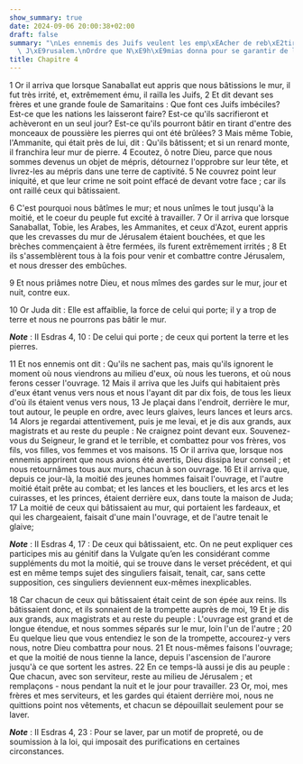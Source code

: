 ```yaml
---
show_summary: true
date: 2024-09-06 20:00:38+02:00
draft: false
summary: "\nLes ennemis des Juifs veulent les emp\xEAcher de reb\xE2tir les murs de\
  \ J\xE9rusalem.\nOrdre que N\xE9h\xE9mias donna pour se garantir de leur violence.\n"
title: Chapitre 4
---
```





1 Or il arriva que lorsque Sanaballat eut appris que nous bâtissions le mur, il fut très irrité, et, extrêmement ému, il railla les Juifs, 2 Et dit devant ses frères et une grande foule de Samaritains : Que font ces Juifs imbéciles? Est-ce que les nations les laisseront faire? Est-ce qu'ils sacrifieront et achèveront en un seul jour? Est-ce qu'ils pourront bâtir en tirant d'entre des monceaux de poussière les pierres qui ont été brûlées? 3 Mais même Tobie, l'Ammanite, qui était près de lui, dit : Qu'ils bâtissent; et si un renard monte, il franchira leur mur de pierre. 4 Ecoutez, ô notre Dieu, parce que nous sommes devenus un objet de mépris, détournez l'opprobre sur leur tête, et livrez-les au mépris dans une terre de captivité. 5 Ne couvrez point leur iniquité, et que leur crime ne soit point effacé de devant votre face ; car ils ont raillé ceux qui bâtissaient.


6 C'est pourquoi nous bâtîmes le mur; et nous unîmes le tout jusqu'à la moitié, et le coeur du peuple fut excité à travailler. 7 Or il arriva que lorsque Sanaballat, Tobie, les Arabes, les Ammanites, et ceux d'Azot, eurent appris que les crevasses du mur de Jérusalem étaient bouchées, et que les brèches commençaient à être fermées, ils furent extrêmement irrités ; 8 Et ils s'assemblèrent tous à la fois pour venir et combattre contre Jérusalem, et nous dresser des embûches.


9 Et nous priâmes notre Dieu, et nous mîmes des gardes sur le mur, jour et nuit, contre eux.


10 Or Juda dit : Elle est affaiblie, la force de celui qui porte; il y a trop de terre et nous ne pourrons pas bâtir le mur.

***Note*** :  II Esdras 4, 10 : De celui qui porte ; de ceux qui portent la terre et les pierres.

11 Et nos ennemis ont dit : Qu'ils ne sachent pas, mais qu'ils ignorent le moment où nous viendrons au milieu d'eux, où nous les tuerons, et où nous ferons cesser l'ouvrage. 12 Mais il arriva que les Juifs qui habitaient près d'eux étant venus vers nous et nous l'ayant dit par dix fois, de tous les lieux d'où ils étaient venus vers nous, 13 Je plaçai dans l'endroit, derrière le mur, tout autour, le peuple en ordre, avec leurs glaives, leurs lances et leurs arcs. 14 Alors je regardai attentivement, puis je me levai, et je dis aux grands, aux magistrats et au reste du peuple : Ne craignez point devant eux. Souvenez-vous du Seigneur, le grand et le terrible, et combattez pour vos frères, vos fils, vos filles, vos femmes et vos maisons. 15 Or il arriva que, lorsque nos ennemis apprirent que nous avions été avertis, Dieu dissipa leur conseil ; et nous retournâmes tous aux murs, chacun à son ouvrage. 16 Et il arriva que, depuis ce jour-là, la moitié des jeunes hommes faisait l'ouvrage, et l'autre moitié était prête au
combat; et les lances et les boucliers, et les arcs et les cuirasses, et les princes, étaient derrière eux, dans toute la maison de Juda; 17 La moitié de ceux qui bâtissaient au mur, qui portaient les fardeaux, et qui les chargeaient, faisait d'une main l'ouvrage, et de l'autre tenait le glaive;

***Note*** :  II Esdras 4, 17 : De ceux qui bâtissaient, etc. On ne peut expliquer ces participes mis au génitif dans la Vulgate qu’en les considérant comme suppléments du mot la moitié, qui se trouve dans le verset précédent, et qui est en même temps sujet des singuliers faisait, tenait, car, sans cette supposition, ces singuliers deviennent eux-mêmes inexplicables.

18 Car chacun de ceux qui bâtissaient était ceint de son épée aux reins. Ils bâtissaient donc, et ils sonnaient de la trompette auprès de moi, 19 Et je dis aux grands, aux magistrats et au reste du peuple : L'ouvrage est grand et de longue étendue, et nous sommes séparés sur le mur, loin l'un de l'autre ; 20 Eu quelque lieu que vous entendiez le son de la trompette, accourez-y vers nous, notre Dieu combattra pour nous. 21 Et nous-mêmes faisons l'ouvrage; et que la moitié de nous tienne la lance, depuis l'ascension de l'aurore jusqu'à ce que sortent les astres. 22 En ce temps-là aussi je dis au peuple : Que chacun, avec son serviteur, reste au milieu de Jérusalem ; et remplaçons - nous pendant la nuit et le jour pour travailler. 23 Or, moi, mes frères et mes serviteurs, et les gardes qui étaient derrière moi, nous ne quittions point nos vêtements, et chacun se dépouillait seulement pour se laver.

***Note*** :  II Esdras 4, 23 : Pour se laver, par un motif de propreté, ou de soumission à la loi, qui imposait des purifications en certaines circonstances.

